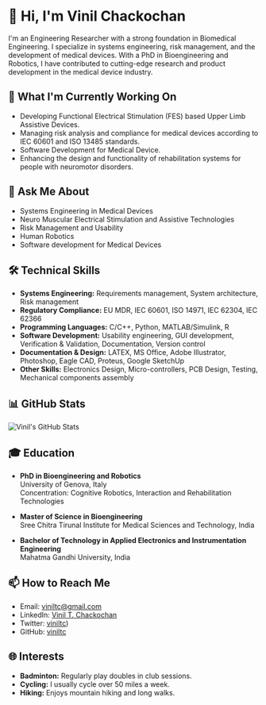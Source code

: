 # 👋 Hi, I'm Vinil Chackochan

I'm an Engineering Researcher with a strong foundation in Biomedical Engineering. I specialize in systems engineering, risk management, and the development of medical devices. With a PhD in Bioengineering and Robotics, I have contributed to cutting-edge research and product development in the medical device industry.

## 🌱 What I'm Currently Working On
- Developing Functional Electrical Stimulation (FES) based Upper Limb Assistive Devices.
- Managing risk analysis and compliance for medical devices according to IEC 60601 and ISO 13485 standards.
- Software Development for Medical Device.
- Enhancing the design and functionality of rehabilitation systems for people with neuromotor disorders.

## 💬 Ask Me About
- Systems Engineering in Medical Devices
- Neuro Muscular Electrical Stimulation and Assistive Technologies
- Risk Management and Usability
- Human Robotics
- Software development for Medical Devices

## 🛠️ Technical Skills
- **Systems Engineering:** Requirements management, System architecture, Risk management 
- **Regulatory Compliance:** EU MDR, IEC 60601, ISO 14971, IEC 62304, IEC 62366
- **Programming Languages:** C/C++, Python, MATLAB/Simulink, R
- **Software Development:** Usability engineering, GUI development, Verification & Validation, Documentation, Version control 
- **Documentation & Design:** LATEX, MS Office, Adobe Illustrator, Photoshop, Eagle CAD, Proteus, Google SketchUp
- **Other Skills:** Electronics Design, Micro-controllers, PCB Design, Testing, Mechanical components assembly

## 📊 GitHub Stats
![Vinil's GitHub Stats](https://github-readme-stats.vercel.app/api?username=viniltc&show_icons=true&theme=radical)

## 🎓 Education
- **PhD in Bioengineering and Robotics**  
  University of Genova, Italy  
  Concentration: Cognitive Robotics, Interaction and Rehabilitation Technologies

- **Master of Science in Bioengineering**  
  Sree Chitra Tirunal Institute for Medical Sciences and Technology, India

- **Bachelor of Technology in Applied Electronics and Instrumentation Engineering**  
  Mahatma Gandhi University, India

## 📫 How to Reach Me
- Email: [viniltc@gmail.com](mailto:viniltc@gmail.com)
- LinkedIn: [Vinil T. Chackochan](https://www.linkedin.com/in/vinil-t-c-0b188a4b/)
- Twitter: [viniltc](https://x.com/viniltc))
- GitHub: [viniltc](https://github.com/viniltc)

## 🌐 Interests
- **Badminton:** Regularly play doubles in club sessions.
- **Cycling:** I usually cycle over 50 miles a week.
- **Hiking:** Enjoys mountain hiking and long walks.


